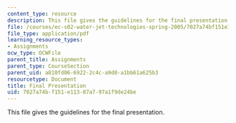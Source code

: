 ```yaml
---
content_type: resource
description: This file gives the guidelines for the final presentation.
file: /courses/ec-s02-water-jet-technologies-spring-2005/7027a74bf151e11387a797a1f9de24be_MITEC_S02S05_final_pres.pdf
file_type: application/pdf
learning_resource_types:
- Assignments
ocw_type: OCWFile
parent_title: Assignments
parent_type: CourseSection
parent_uid: a810fd06-6922-2c4c-a9d8-a1bb61a625b3
resourcetype: Document
title: Final Presentation
uid: 7027a74b-f151-e113-87a7-97a1f9de24be
---
```

This file gives the guidelines for the final presentation.

